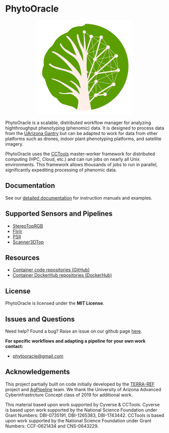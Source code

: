 # PhytoOracle

<p align="center">
    <img src="pics/PhytoOracle_logo.PNG" width="300" height="300" />
<p>

PhytoOracle is a scalable, distributed workflow manager for analyzing highthroughput phenotyping (phenomic) data. It is designed to process data from the [UArizona Gantry](https://youtu.be/da2gKRdMeXY) but can be adapted to work for data from other platforms such as drones, indoor plant phenotyping platforms, and satellite imagery. 

PhytoOracle uses the [CCTools](https://cctools.readthedocs.io/en/latest/) master-worker framework for distributed computing (HPC, Cloud, etc.) and can run jobs on nearly all Unix environments. This framework allows thousands of jobs to run in parallel, significantly expediting processing of phenomic data. 

## Documentation

See our [detailed documentation](https://phytooracle.readthedocs.io) for instruction manuals and examples. 

## Supported Sensors and Pipelines

+ [StereoTopRGB](https://phytooracle.readthedocs.io/en/latest/4_StereoTopRGB_run.html)
+ [FlirIr](https://phytooracle.readthedocs.io/en/latest/5_FlirIr_run.html)
+ [PSII](https://phytooracle.readthedocs.io/en/latest/7_PSII_run.html)
+ [Scanner3DTop](https://phytooracle.readthedocs.io/en/latest/8_3D_run.html)

## Resources

+ [Container code repositories (GitHub)](https://github.com/phytooracle)
+ [Container DockerHub repositories (DockerHub)](https://hub.docker.com/u/phytooracle)

## License 

PhytoOracle is licensed under the **MIT License**.

## Issues and Questions

Need help? Found a bug? Raise an issue on our github page [here](https://github.com/LyonsLab/PhytoOracle/issues).

**For specific workflows and adapting a pipeline for your own work contact:**
+ phytooracle@gmail.com

## Acknowledgements

This project partially built on code initially developed by the [TERRA-REF](https://www.terraref.org/) project and [AgPipeline](https://github.com/AgPipeline/) team. We thank the University of Arizona Advanced Cyberinfrastrcture Concept class of 2019 for additional work.

This material based upon work supported by Cyverse & CCTools. Cyverse is based upon work supported by the National Science Foundation under Grant Numbers: DBI-0735191, DBI-1265383, DBI-1743442. CCTools is based upon work supported by the National Science Foundation under Grant Numbers: CCF-0621434 and CNS-0643229. 
